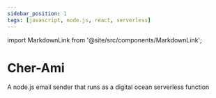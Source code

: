 ```yaml
---
sidebar_position: 1
tags: [javascript, node.js, react, serverless]
---
```


import MarkdownLink from '@site/src/components/MarkdownLink';

# Cher-Ami

A node.js email sender that runs as a digital ocean serverless function

<MarkdownLink
  to='https://github.com/brunopc-net/QuestradeBot'
  text='Repository'
/>